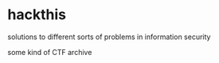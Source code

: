 # hackthis
solutions to different sorts of problems in information security

some kind of CTF archive
